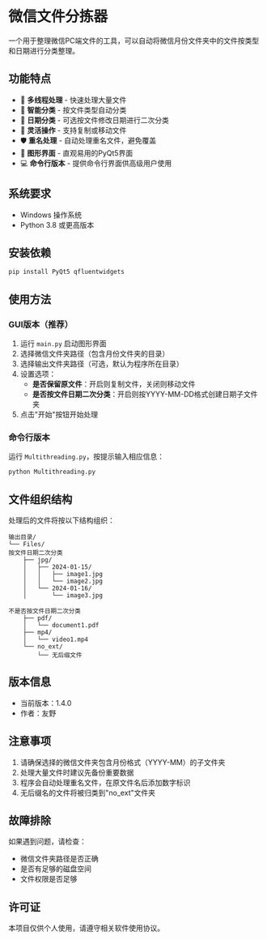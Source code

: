 # 微信文件分拣器

一个用于整理微信PC端文件的工具，可以自动将微信月份文件夹中的文件按类型和日期进行分类整理。

## 功能特点

- 🚀 **多线程处理** - 快速处理大量文件
- 📁 **智能分类** - 按文件类型自动分类
- 📅 **日期分类** - 可选按文件修改日期进行二次分类
- 🔄 **灵活操作** - 支持复制或移动文件
- 🛡️ **重名处理** - 自动处理重名文件，避免覆盖
- 🎯 **图形界面** - 直观易用的PyQt5界面
- 💻 **命令行版本** - 提供命令行界面供高级用户使用

## 系统要求

- Windows 操作系统
- Python 3.8 或更高版本

## 安装依赖

```bash
pip install PyQt5 qfluentwidgets
```

## 使用方法

### GUI版本（推荐）

1. 运行 `main.py` 启动图形界面
2. 选择微信文件夹路径（包含月份文件夹的目录）
3. 选择输出文件夹路径（可选，默认为程序所在目录）
4. 设置选项：
   - **是否保留原文件**：开启则复制文件，关闭则移动文件
   - **是否按文件日期二次分类**：开启则按YYYY-MM-DD格式创建日期子文件夹
5. 点击"开始"按钮开始处理

### 命令行版本

运行 `Multithreading.py`，按提示输入相应信息：

```bash
python Multithreading.py
```

## 文件组织结构

处理后的文件将按以下结构组织：

```
输出目录/
└── Files/
按文件日期二次分类
    ├── jpg/
    │   ├── 2024-01-15/
    │   │   ├── image1.jpg
    │   │   └── image2.jpg
    │   └── 2024-01-16/
    │       └── image3.jpg

不是否按文件日期二次分类
    ├── pdf/
    │   └── document1.pdf
    ├── mp4/
    │   └── video1.mp4
    └── no_ext/
        └── 无后缀文件
```

## 版本信息

- 当前版本：1.4.0
- 作者：友野

## 注意事项

1. 请确保选择的微信文件夹包含月份格式（YYYY-MM）的子文件夹
2. 处理大量文件时建议先备份重要数据
3. 程序会自动处理重名文件，在原文件名后添加数字标识
4. 无后缀名的文件将被归类到"no_ext"文件夹

## 故障排除

如果遇到问题，请检查：
- 微信文件夹路径是否正确
- 是否有足够的磁盘空间
- 文件权限是否足够

## 许可证

本项目仅供个人使用，请遵守相关软件使用协议。